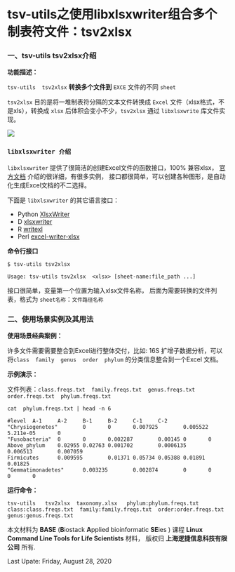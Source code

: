# tsv-utils之使用libxlsxwriter组合多个制表符文件：tsv2xlsx



### 一、tsv-utils tsv2xlsx介绍

**功能描述：**

`tsv-utils  tsv2xlsx`  **转换多个文件到** `EXCE` 文件的不同 `sheet`

`tsv2xlsx` 目的是将一堆制表符分隔的文本文件转换成 `Excel` 文件（xlsx格式，不是xls），转换成 `xlsx` 后体积会变小不少，`tsv2xlsx`  通过 `libxlsxwrite` 库文件实现。

![](https://libxlsxwriter.github.io/demo.png)

### `libxlsxwriter 介绍`

`libxlsxwriter` 提供了很简洁的创建Excel文件的函数接口，100% 兼容xlsx，  [官方文档][1] 介绍的很详细，有很多实例， 接口都很简单，可以创建各种图形，是自动化生成Excel文档的不二选择。

下面是 `libxlsxwriter` 的其它语言接口：

 - Python [XlsxWriter][4] 
 - D [xlsxwriter][5] 
 - R [writexl][6] 
 - Perl [excel-writer-xlsx][7] 

 **命令行接口**


    $ tsv-utils tsv2xlsx
    
    Usage: tsv-utils tsv2xlsx  <xlsx> [sheet-name:file_path ...]


接口很简单，变量第一个位置为输入xlsx文件名称， 后面为需要转换的文件列表，格式为 `sheet名称`：`文件路径名称`


### 二、使用场景实例及其用法

**使用场景经典案例：**

 许多文件需要需要整合到Excel进行整体交付，比如: 16S 扩增子数据分析，可以将`class  family  genus  order  phylum` 的分类信息整合到一个Excel 文档。

**示例演示：**

文件列表：`class.freqs.txt  family.freqs.txt  genus.freqs.txt  order.freqs.txt  phylum.freqs.txt`

    cat  phylum.freqs.txt | head -n 6
    
    #level  A-1     A-2     B-1     B-2     C-1     C-2
    "Chrysiogenetes"        0       0       0.007925        0.005522        5.211e-05       0
    "Fusobacteria"  0       0       0.002287        0.00145 0       0
    Above_phylum    0.02955 0.02763 0.001702        0.0006135       0.006513        0.007059
    Firmicutes      0.009595        0.01371 0.05734 0.05388 0.01891 0.01825
    "Gemmatimonadetes"      0.003235        0.002874        0       0       0       0

**运行命令：**

    tsv-utils   tsv2xlsx  taxonomy.xlsx   phylum:phylum.freqs.txt  class:class.freqs.txt  family:family.freqs.txt  order:order.freqs.txt  genus:genus.freqs.txt



本文材料为 **BASE** (**B**iostack **A**pplied bioinformatic **SE**ies ) 课程 **Linux Command Line Tools for Life Scientists** 材料， 版权归 **上海逻捷信息科技有限公司** 所有.


Last Upate: Friday, August 28, 2020

[1]: https://github.com/jmcnamara/libxlsxwriter
[2]: https://libxlsxwriter.github.io/
[3]: https://libxlsxwriter.github.io/demo.png
[4]: https://github.com/jmcnamara/XlsxWriter
[5]: https://github.com/economicmodeling/xlsxwriter
[6]: https://github.com/renkun-ken/writexl
[7]: https://github.com/jmcnamara/excel-writer-xlsx